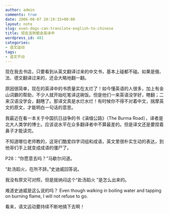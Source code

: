 ```yaml
---
author: admin
comments: true
date: 2006-08-07 20:19:15+00:00
layout: note
slug: even-dogs-can-translate-english-to-chinese
title: 现在连狗都会英译中
wordpress_id: 481
categories:
- 语文运动
tags:
- 语文不动
---
```


现在我去书店，只要看到从英文翻译过来的中文书，基本上碰都不碰。如果是俄、法、德文翻译过来的，还会大略地翻一翻。

原因很简单，现在的英译中的书质量实在太烂了！如今懂英语的人很多，加上有金山词霸的帮助，不少人就开始吃笔译这碗饭。但是他们一来英语没学好，瞎翻；二来汉语没学会，翻瞎了。那译文真是水烂水烂！有时候你不得不对着中文，揣摩英文的原文，才能明白一句话的意思。

我最近在看一本关于中国抗日战争的书《滇缅公路》（The Burma Road），译者是北大人类学的博士。应该说水平在众多翻译者中不算最差的。但是译文还是要捏着鼻子才能读完。

不知道哪位老师教的，这哥们酷爱四字词组和成语，英文里很朴实生动的表达，到他哥们手上就变成成语的僵尸了。

P28：“你愿意去吗？”马歇尔问道。

“赴汤蹈火，在所不辞。”史迪威回答说。

我没有原文可对照，但是就纳闷这个“赴汤蹈火 ”是怎么出来的。

难道史迪威是这么说的吗？ Even though walking  in  boiling water and  tapping on  burning flame, I will  not refuse to go.

看来，语文运动要持续不断地搞下去啊！

